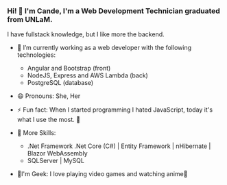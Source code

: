 ### Hi! 👋 I'm Cande, I'm a Web Development Technician graduated from UNLaM.
I have fullstack knowledge, but I like more the backend.

- 🔭 I’m currently working as a web developer with the following technologies:
  - Angular and Bootstrap (front)
  - NodeJS, Express and AWS Lambda (back) 
  - PostgreSQL (database)

- 😄 Pronouns: She, Her
- ⚡ Fun fact: When I started programming I hated JavaScript, today it's what I use the most. 🤣
- 🌟 More Skills:
  - .Net Framework .Net Core (C#) | Entity Framework | nHibernate | Blazor WebAssembly
  - SQLServer | MySQL 
  
  
- 👾I'm Geek: I love playing video games and watching anime👾
